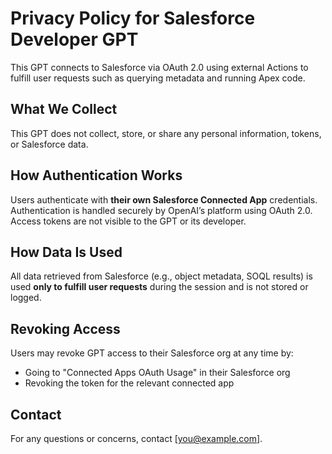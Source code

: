 # Privacy Policy for Salesforce Developer GPT

This GPT connects to Salesforce via OAuth 2.0 using external Actions to fulfill user requests such as querying metadata and running Apex code.

## What We Collect
This GPT does not collect, store, or share any personal information, tokens, or Salesforce data.

## How Authentication Works
Users authenticate with **their own Salesforce Connected App** credentials. Authentication is handled securely by OpenAI’s platform using OAuth 2.0. Access tokens are not visible to the GPT or its developer.

## How Data Is Used
All data retrieved from Salesforce (e.g., object metadata, SOQL results) is used **only to fulfill user requests** during the session and is not stored or logged.

## Revoking Access
Users may revoke GPT access to their Salesforce org at any time by:
- Going to "Connected Apps OAuth Usage" in their Salesforce org
- Revoking the token for the relevant connected app

## Contact
For any questions or concerns, contact [you@example.com].
